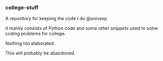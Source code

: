 ### college-stuff
A repository for keeping the code I do @univesp

It mainly consists of Python code and some other snippets used to solve coding problems for college. 

Nothing too elaborated.

This will probably be abandoned.
